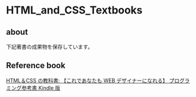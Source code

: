 # HTML_and_CSS_Textbooks

## about

下記著書の成果物を保存しています。

## Reference book

[HTML＆CSS の教科書: 【これであなたも WEB デザイナーになれる】 プログラミング参考書 Kindle 版](https://amzn.to/3LElYqk)
